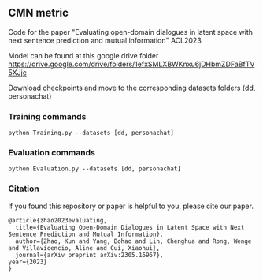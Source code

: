 ## CMN metric 
Code for the paper "Evaluating open-domain dialogues in latent space with next sentence prediction and mutual information" ACL2023

Model can be found at this google drive folder https://drive.google.com/drive/folders/1efxSMLXBWKnxu6jDHbmZDFaBfTV5XJjc

Download checkpoints and move to the corresponding datasets folders (dd, personachat)
### Training commands
```
python Training.py --datasets [dd, personachat]
```
### Evaluation commands
```
python Evaluation.py --datasets [dd, personachat]
```

### Citation
If you found this repository or paper is helpful to you, please cite our paper.
```
@article{zhao2023evaluating,
  title={Evaluating Open-Domain Dialogues in Latent Space with Next Sentence Prediction and Mutual Information},
  author={Zhao, Kun and Yang, Bohao and Lin, Chenghua and Rong, Wenge and Villavicencio, Aline and Cui, Xiaohui},
  journal={arXiv preprint arXiv:2305.16967},
year={2023}
}
```
